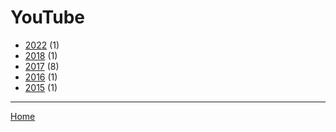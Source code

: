 # YouTube

  * [2022](./youtube-2022.md) (1)
  * [2018](./youtube-2018.md) (1)
  * [2017](./youtube-2017.md) (8)
  * [2016](./youtube-2016.md) (1)
  * [2015](./youtube-2015.md) (1)

----

[Home](../index.md)
